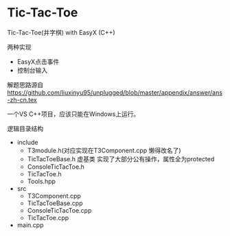 # Tic-Tac-Toe
 Tic-Tac-Toe(井字棋) with EasyX (C++)



两种实现

-   EasyX点击事件
-   控制台输入

解题思路源自<https://github.com/liuxinyu95/unplugged/blob/master/appendix/answer/ans-zh-cn.tex>



一个VS C++项目，应该只能在Windows上运行。



逻辑目录结构

-   include
    -   T3module.h(对应实现在T3Component.cpp 懒得改名了)
    -   TicTacToeBase.h 虚基类 实现了大部分公有操作，属性全为protected
    -   ConsoleTicTacToe.h
    -   TicTacToe.h
    -   Tools.hpp
-   src
    -   T3Component.cpp
    -   TicTacToeBase.cpp
    -   ConsoleTicTacToe.cpp
    -   TicTacToe.cpp
-   main.cpp



